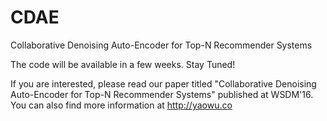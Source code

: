 # CDAE
Collaborative Denoising Auto-Encoder for Top-N Recommender Systems

The code will be available in a few weeks. Stay Tuned!

If you are interested, please read our paper titled "Collaborative Denoising Auto-Encoder for Top-N Recommender Systems" published at WSDM'16. You can also find more information at http://yaowu.co
